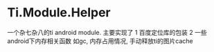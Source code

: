 Ti.Module.Helper
================

一个杂七杂八的ti android module.
主要实现了 
1 百度定位库的包装
2 一些android下内存相关函数
 如gc, 内存占用情况, 手动释放ti的图片cache
 
